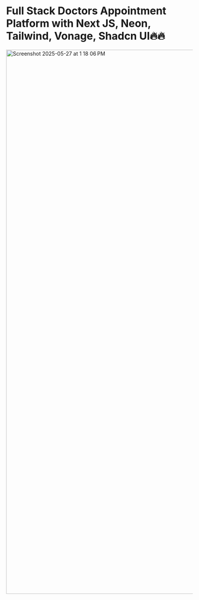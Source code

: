 # Full Stack Doctors Appointment Platform with Next JS, Neon, Tailwind, Vonage, Shadcn UI🔥🔥


<img width="1470" alt="Screenshot 2025-05-27 at 1 18 06 PM" src="https://github.com/user-attachments/assets/a0d3d443-f5e1-433a-85a7-a76a3866858d" />
